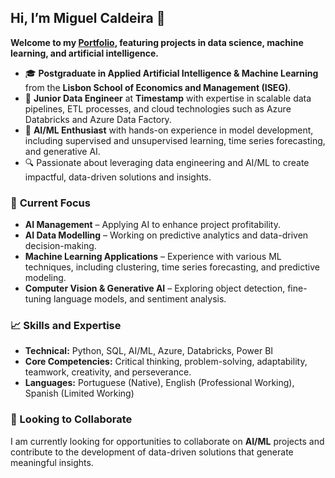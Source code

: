 ## Hi, I’m Miguel Caldeira 👋
**Welcome to my [Portfolio](https://github.com/miguelcaldeiraa/DS-ML-AI-Portefolio), featuring projects in data science, machine learning, and artificial intelligence.**

- 🎓 **Postgraduate in Applied Artificial Intelligence & Machine Learning** from the **Lisbon School of Economics and Management (ISEG)**.
- 💼 **Junior Data Engineer** at **Timestamp** with expertise in scalable data pipelines, ETL processes, and cloud technologies such as Azure Databricks and Azure Data Factory.
- 🧠 **AI/ML Enthusiast** with hands-on experience in model development, including supervised and unsupervised learning, time series forecasting, and generative AI.
- 🔍 Passionate about leveraging data engineering and AI/ML to create impactful, data-driven solutions and insights.

### 🚀 **Current Focus**  
- **AI Management** – Applying AI to enhance project profitability.
- **AI Data Modelling** – Working on predictive analytics and data-driven decision-making.  
- **Machine Learning Applications** – Experience with various ML techniques, including clustering, time series forecasting, and predictive modeling.  
- **Computer Vision & Generative AI** – Exploring object detection, fine-tuning language models, and sentiment analysis.  

### 📈 Skills and Expertise
- **Technical:** Python, SQL, AI/ML, Azure, Databricks, Power BI
- **Core Competencies:** Critical thinking, problem-solving, adaptability, teamwork, creativity, and perseverance.
- **Languages:** Portuguese (Native), English (Professional Working), Spanish (Limited Working)

### 🌱 Looking to Collaborate
I am currently looking for opportunities to collaborate on **AI/ML** projects and contribute to the development of data-driven solutions that generate meaningful insights.

<!---
miguelcaldeiraa/miguelcaldeiraa is a ✨ special ✨ repository because its `README.md` (this file) appears on your GitHub profile.
You can click the Preview link to take a look at your changes.
--->
